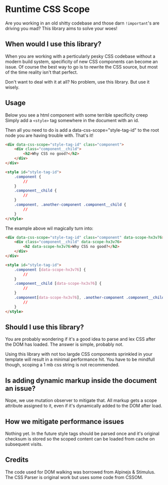 # Runtime CSS Scope

Are you working in an old shitty codebase and those darn `!important`'s are driving you mad? This library aims to solve your woes!

## When would I use this library?
When you are working with a perticularly pesky CSS codebase without a modern build system, specificity of new CSS components can become an issue. Of course the best way to go is to rewrite the CSS source, but most of the time reality isn't that perfect. 

Don't want to deal with it at all? No problem, use this library. But use it wisely.


## Usage
Below you see a html component with some terrible specificity creep 
Simply add a `<style>` tag somewhere in the document with an id.

Then all you need to do is add a data-css-scope="style-tag-id" to the root node you are having trouble with. That's it!

``` html
<div data-css-scope="style-tag-id" class="component">
    <div class="component__child">
        <h2>Why CSS no good?</h2>
    </div>
</div>

<style id="style-tag-id">
    .component {
        //
    }
    .component__child {
        //
    }
    .component, .another-component .component__child {
        //
    }
</style>
```

The example above wil magically turn into:
``` html
<div data-css-scope="style-tag-id" class="component" data-scope-hx3v76>
    <div class="component__child" data-scope-hx3v76>
        <h2 data-scope-hx3v76>Why CSS no good?</h2>
    </div>
</div>

<style id="style-tag-id">
    .component [data-scope-hx3v76] {
        //
    }
    .component__child [data-scope-hx3v76] {
        //
    }
    .component[data-scope-hx3v76], .another-component .component__child[data-scope-hx3v76] {
        //
    }
</style>
```


## Should I use this library?
You are probably wondering if it's a good idea to parse and lex CSS after the DOM has loaded. The answer is simple, probably not. 

Using this library with not too largde CSS components sprinkled in your template will result in a minimal performance hit. You have to be mindfull though, scoping a 1 mb css string is not recommended. 

## Is adding dynamic markup inside the document an issue?
Nope, we use mutation observer to mitigate that. All markup gets a scope attribute assigned to it, even if it's dynamically added to the DOM after load.

## How we mitigate performance issues
Nothing yet. In the future style tags should be parsed once and it's original checksum is stored so the scoped content can be loaded from cache on subsequent visits.

## Credits
The code used for DOM walking was borrowed from Alpinejs & Stimulus. The CSS Parser is original work but uses some code from CSSOM.
